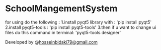 ﻿# SchoolMangementSystem
for using do the following :
  1.install pyqt5 library with : 'pip install pyqt5'
  2.install pyqt5-tools : 'pip install pyqt5-tools'
  3.then if u want to change ui files do this command in terminal: 'pyqt5-tools designer'




Developed by @hosseinbidaki79@gmail.com
